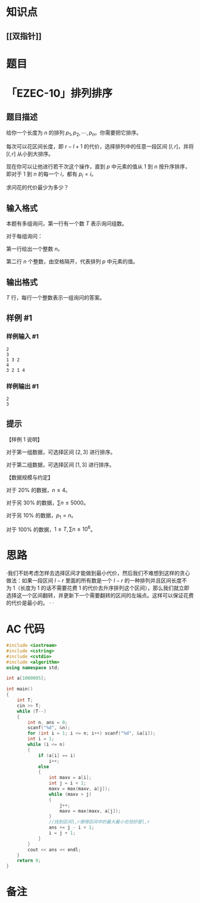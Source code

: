 # 知识点
  ## [[双指针]]
# 题目
 # 「EZEC-10」排列排序

## 题目描述

给你一个长度为 $n$ 的排列 $p_1,p_2, \cdots ,p_n$。你需要把它排序。

每次可以花区间长度，即 $r-l+1$ 的代价，选择排列中的任意一段区间 $[l,r]$，并将 $[l,r]$ 从小到大排序。

现在你可以让他进行若干次这个操作，直到 $p$ 中元素的值从 $1$ 到 $n$ 按升序排序，即对于 $1$ 到 $n$ 的每一个 $i$，都有 $p_i=i$。

求问花的代价最少为多少？

## 输入格式

本题有多组询问，第一行有一个数 $T$ 表示询问组数。

对于每组询问：

第一行给出一个整数 $n$。

第二行 $n$ 个整数，由空格隔开，代表排列 $p$ 中元素的值。

## 输出格式

$T$ 行，每行一个整数表示一组询问的答案。

## 样例 #1

### 样例输入 #1

```
2
3
1 3 2
4
3 2 1 4
```

### 样例输出 #1

```
2
3
```

## 提示

【样例 $1$ 说明】

对于第一组数据，可选择区间 $[2,3]$ 进行排序。

对于第二组数据，可选择区间 $[1,3]$ 进行排序。

【数据规模与约定】

对于 $20\%$ 的数据，$n\leq 4$。

对于另 $30\%$ 的数据，$\sum n\leq5000$。

对于另 $10\%$ 的数据，$p_1=n$。

对于 $100\%$ 的数据，$1\le T,\sum n\le 10^6$。

# 思路
·我们不妨考虑怎样去选择区间才能做到最小代价，然后我们不难想到这样的贪心做法：如果一段区间 $l-r$ 里面的所有数是一个 $l-r$ 的一种排列并且区间长度不为 1（长度为 1 的话不需要花费 1 的代价去升序排列这个区间），那么我们就立即选择这一个区间翻转，并更新下一个需要翻转的区间的左端点。这样可以保证花费的代价是最小的。
·
·
# AC 代码
```cpp
#include <iostream>
#include <cstring>
#include <cstdio>
#include <algorithm>
using namespace std;

int a[1000005];

int main()
{
    int T;
    cin >> T;
    while (T--)
    {
        int n, ans = 0;
        scanf("%d", &n);
        for (int i = 1; i <= n; i++) scanf("%d", &a[i]);
        int i = 1;
        while (i <= n)
        {
            if (a[i] == i) 
                i++;
            else 
            {
                int maxv = a[i];
                int j = i + 1;
                maxv = max(maxv, a[j]);
                while (maxv > j)
                {
                    j++;
                    maxv = max(maxv, a[j]);
                }
                //找到区间l,r使得区间中的最大最小也恰好是l,r
                ans += j - i + 1;
                i = j + 1;
            }
        }
        cout << ans << endl;
    }
    return 0;
}
```
# 备注
